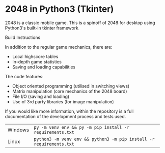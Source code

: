 # 2048 in Python3 (Tkinter)

2048 is a classic mobile game. This is a spinoff of 2048 for desktop using Python3's built-in tkinter framework.

Build Instructions
<table>
    <tr>
        <td>Windows</td>
        <td><code>py -m venv env && py -m pip install -r requirements.txt</code></td>
    </tr>
    <tr>
        <td>Linux</td>
        <td><code>python3 -m venv env && python3 -m pip install -r requirements.txt</code></td>
    </tr>

In addition to the regular game mechanics, there are:
* Local highscore tables
* In-depth game statistics
* Saving and loading capabilities

The code features:
* Object oriented programming (utilised in switching views)
* Matrix manipulation (core mechanics of the 2048 board)
* File I/O (saving and loading)
* Use of 3rd party libraries (for image manipulation)

If you would like more information, within the repository is a full documentation of the development process and tests used.
